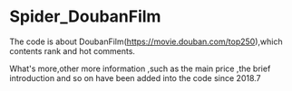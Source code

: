 # Spider_DoubanFilm

The code is about DoubanFilm(https://movie.douban.com/top250),which contents rank and hot comments.


What's more,other more information ,such as the main price ,the brief introduction and so on have been added into the code since 2018.7
